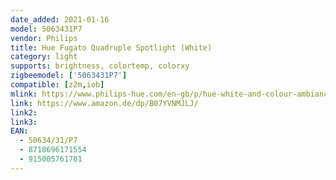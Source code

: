 ```yaml
---
date_added: 2021-01-16
model: 5063431P7
vendor: Philips
title: Hue Fugato Quadruple Spotlight (White)
category: light
supports: brightness, colortemp, colorxy
zigbeemodel: ['5063431P7']
compatible: [z2m,iob]
mlink: https://www.philips-hue.com/en-gb/p/hue-white-and-colour-ambiance-fugato-quadruple-spotlight/5063431P7
link: https://www.amazon.de/dp/B07YVNMJLJ/
link2: 
link3: 
EAN: 
  - 50634/31/P7
  - 8718696171554
  - 915005761701
---
```

